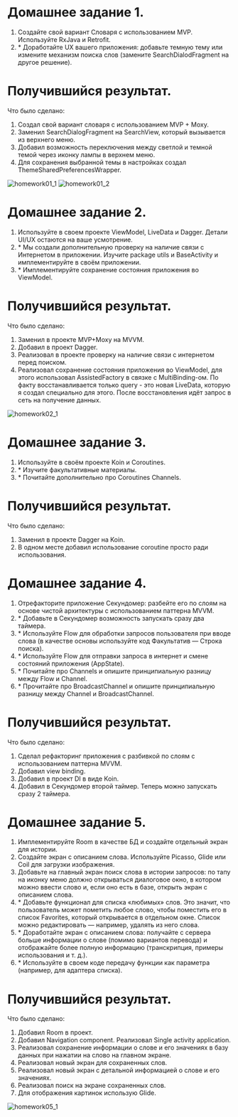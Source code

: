 # Домашнее задание 1.
1. Создайте свой вариант Словаря с использованием MVP. Используйте RxJava и Retrofit.
2. \* Доработайте UX вашего приложения: добавьте темную тему или измените механизм поиска слов (замените SearchDialodFragment на другое решение).

# Получившийся результат.

Что было сделано:
1. Создал свой вариант словаря с использованием MVP + Moxy. 
2. Заменил SearchDialogFragment на SearchView, который вызывается из верхнего меню.
3. Добавил возможность переключения между светлой и темной темой через иконку лампы в верхнем меню.
4. Для сохранения выбранной темы в настройках создал ThemeSharedPreferencesWrapper. 

![homework01_1](images/homework01_1.gif) 
![homework01_2](images/homework01_2.png) 

# Домашнее задание 2.
1. Используйте в своем проекте ViewModel, LiveData и Dagger. Детали UI/UX остаются на ваше усмотрение.
2. \* Мы создали дополнительную проверку на наличие связи с Интернетом в приложении. Изучите package utils и BaseActivity и имплементируйте в своём приложении.
3. \* Имплементируйте сохранение состояния приложения во ViewModel.

# Получившийся результат.

Что было сделано:
1. Заменил в проекте MVP+Moxy на MVVM.
2. Добавил в проект Dagger.
3. Реализовал в проекте проверку на наличие связи с интернетом перед поиском.
4. Реализовал сохранение состояния приложения во ViewModel, для этого использовал AssistedFactory в связке с MultiBinding-ом. По факту восстанавливается только query - это новая LiveData, которую я создал специально для этого. После восстановления идёт запрос в сеть на получение данных. 

![homework02_1](images/homework02_1.gif) 

# Домашнее задание 3.
1. Используйте в своём проекте Koin и Coroutines.
2. \* Изучите факультативные материалы.
3. \* Почитайте дополнительно про Coroutines Channels.

# Получившийся результат.

Что было сделано:
1. Заменил в проекте Dagger на Koin.
2. В одном месте добавил использование coroutine просто ради использования.

# Домашнее задание 4.
1. Отрефакторите приложение Секундомер: разбейте его по слоям на основе чистой архитектуры с использованием паттерна MVVM.
2. \* Добавьте в Секундомер возможность запускать сразу два таймера.
3. \* Используйте Flow для обработки запросов пользователя при вводе слова (в качестве основы используйте код Факультатив — Строка поиска).
4. \* Используйте Flow для отправки запроса в интернет и смене состояний приложения (AppState).
5. \* Почитайте про Channels и опишите принципиальную разницу между Flow и Channel.
6. \* Прочитайте про BroadcastChannel и опишите принципиальную разницу между Channel и BroadcastChannel.

# Получившийся результат.

Что было сделано:
1. Сделал рефакторинг приложения с разбивкой по слоям с использованием паттерна MVVM.
2. Добавил view binding.
3. Добавил в проект DI в виде Koin.
4. Добавил в Секундомер второй таймер. Теперь можно запускать сразу 2 таймера.

# Домашнее задание 5.
1. Имплементируйте Room в качестве БД и создайте отдельный экран для истории.
2. Создайте экран с описанием слова. Используйте Picasso, Glide или Coil для загрузки изображения.
3. Добавьте на главный экран поиск слова в истории запросов: по тапу на иконку меню должно открываться диалоговое окно, в котором можно ввести слово и, если оно есть в базе, открыть экран с описанием слова.
4. \* Добавьте функционал для списка «любимых» слов. Это значит, что пользователь может пометить любое слово, чтобы поместить его в список Favorites, который открывается в отдельном окне. Список можно редактировать — например, удалять из него слова.
5. \* Доработайте экран с описанием слова: получайте с сервера больше информации о слове (помимо вариантов перевода) и отображайте более полную информацию (транскрипция, примеры использования и т. д.).
6. \* Используйте в своем коде передачу функции как параметра (например, для адаптера списка).

# Получившийся результат.

Что было сделано:
1. Добавил Room в проект.
2. Добавил Navigation component. Реализовал Single activity application.
3. Реализовал сохранение информации о слове и его значениях в базу данных при нажатии на слово на главном экране.
4. Реализовал новый экран для сохраненных слов.
5. Реализовал новый экран с детальной информацией о слове и его значениях.
6. Реализовал поиск на экране сохраненных слов.
7. Для отображения картинок использую Glide.

![homework05_1](images/homework05_1.gif) 
